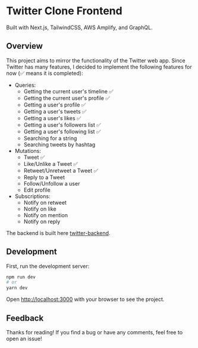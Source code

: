 # Twitter Clone Frontend

Built with Next.js, TailwindCSS, AWS Amplify, and GraphQL.

## Overview

This project aims to mirror the functionality of the Twitter web app. Since Twitter has many features, I decided to implement the following features for now (✅ means it is completed):

- Queries:
  - Getting the current user's timeline ✅
  - Getting the current user's profile ✅
  - Getting a user's profile ✅
  - Getting a user's tweets ✅
  - Getting a user's likes ✅
  - Getting a user's followers list ✅
  - Getting a user's following list ✅
  - Searching for a string
  - Searching tweets by hashtag
- Mutations:
  - Tweet ✅
  - Like/Unlike a Tweet ✅
  - Retweet/Unretweet a Tweet ✅
  - Reply to a Tweet
  - Follow/Unfollow a user
  - Edit profile
- Subscriptions:
  - Notify on retweet
  - Notify on like
  - Notify on mention
  - Notify on reply

The backend is built here [twitter-backend](https://github.com/phc5/twitter-backend/).

## Development

First, run the development server:

```bash
npm run dev
# or
yarn dev
```

Open [http://localhost:3000](http://localhost:3000) with your browser to see the project.

## Feedback

Thanks for reading! If you find a bug or have any comments, feel free to open an issue!
